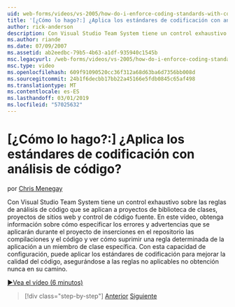```yaml
---
uid: web-forms/videos/vs-2005/how-do-i-enforce-coding-standards-with-code-analysis
title: '[¿Cómo lo hago?:] ¿Aplica los estándares de codificación con análisis de código? | Microsoft Docs'
author: rick-anderson
description: Con Visual Studio Team System tiene un control exhaustivo sobre las reglas de análisis de código que se aplican a proyectos de biblioteca de clases, proyectos de sitios web y co de código fuente...
ms.author: riande
ms.date: 07/09/2007
ms.assetid: ab2eedbc-79b5-4b63-a1df-935940c1545b
msc.legacyurl: /web-forms/videos/vs-2005/how-do-i-enforce-coding-standards-with-code-analysis
msc.type: video
ms.openlocfilehash: 609f91090520cc36f312a68d63ba6d7356bb008d
ms.sourcegitcommit: 24b1f6decbb17bb22a45166e5fdb0845c65af498
ms.translationtype: MT
ms.contentlocale: es-ES
ms.lasthandoff: 03/01/2019
ms.locfileid: "57025632"
---
```

<a name="how-do-i-enforce-coding-standards-with-code-analysis"></a>[¿Cómo lo hago?:] ¿Aplica los estándares de codificación con análisis de código?
====================
por [Chris Menegay](https://twitter.com/CMenegay)

Con Visual Studio Team System tiene un control exhaustivo sobre las reglas de análisis de código que se aplican a proyectos de biblioteca de clases, proyectos de sitios web y control de código fuente. En este vídeo, obtenga información sobre cómo especificar los errores y advertencias que se aplicarán durante el proyecto de inserciones en el repositorio las compilaciones y el código y ver cómo suprimir una regla determinada de la aplicación a un miembro de clase específica. Con esta capacidad de configuración, puede aplicar los estándares de codificación para mejorar la calidad del código, asegurándose a las reglas no aplicables no obtención nunca en su camino.

[&#9654;Vea el vídeo (6 minutos)](https://channel9.msdn.com/Blogs/ASP-NET-Site-Videos/how-do-i-enforce-coding-standards-with-code-analysis)

> [!div class="step-by-step"]
> [Anterior](how-do-i-set-up-distributed-load-testing-for-high-volume-tests.md)
> [Siguiente](how-do-i-use-generic-tests.md)

